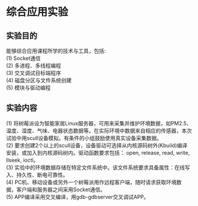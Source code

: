 # 综合应用实验
## 实验目的
能够综合应用课程所学的技术与工具，包括:   
(1) Socket通信  
(2) 多进程、多线程编程  
(3) 交叉调试目标端程序  
(4) 磁盘分区与文件系统创建   
(5) 模块与驱动编程  
## 实验内容
(1) 将树莓派设为智能家居Linux服务器，可用来采集并维护环境数据，如PM2.5、温度、湿度、气味、电器状态数据等。在实际环境中数据来自相应的传感器，本次试验中用scull设备模拟。有条件的小组鼓励使用真实设备采集数据。   
(2) 要求创建2个以上的scull设备，设备驱动可选择从内核源码树外(Kbuild)编译安装，或加入到内核源码树内。驱动函数要求包括： open, release, read, write, llseek, ioctl。  
(3) 实验中的环境数据存储在特定文件系统中。该文件系统要求具备属性：在线写入、持久性、断电可靠性。  
(4) PC机、移动设备或另外一个树莓派用作远程客户端，随时请求获取环境数据，客户端和服务器之间采用Socket通信。  
(5) APP编译采用交叉编译，用gdb-gdbserver交叉调试APP。   
